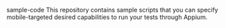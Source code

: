 sample-code
This repository contains sample scripts that you can specify mobile-targeted desired capabilities to run your tests through Appium.
